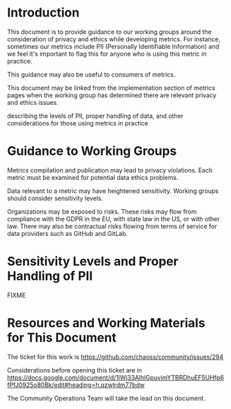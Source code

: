 # Introduction

This document is to provide guidance to our working groups around the consideration of privacy and ethics while developing metrics. For instance, sometimes our metrics include PII (Personally Identifiable Information) and we feel it's important to flag this for anyone who is using this metric in practice. 

This guidance may also be useful to consumers of metrics.

This document may be linked from the implementation section of metrics pages when the working group has determined there are relevant privacy and ethics issues.

describing the levels of PII, proper handling of data, and other considerations for those using metrics in practice

# Guidance to Working Groups

Metrics compilation and publication may lead to privacy violations. Each metric must be examined for potential data ethics problems.

Data relevant to a metric may have heightened sensitivity. Working groups should consider sensitivity levels.

Organizations may be exposed to risks. These risks may flow from compliance with the GDPR in the EU, with state law in the US, or with other law. There may also be contractual risks flowing from terms of service for data providers such as GitHub and GitLab. 

# Sensitivity Levels and Proper Handling of PII

FIXME

# Resources and Working Materials for This Document

The ticket for this work is https://github.com/chaoss/community/issues/294

Considerations before opening this ticket are in https://docs.google.com/document/d/1lWj33AIhlGpuvjmYTBRDhuEF5UHfp6fPfJ0925o80Bk/edit#heading=h.qzwlrdm77bdw

The Community Operations Team will take the lead on this document.

